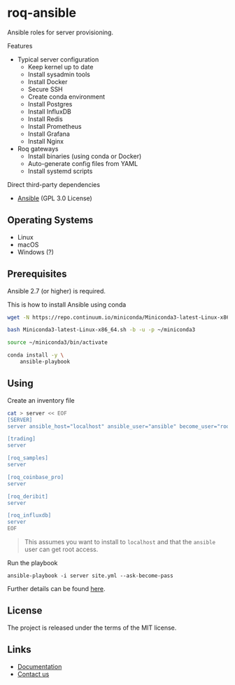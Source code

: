 # roq-ansible


Ansible roles for server provisioning.

Features

* Typical server configuration
  * Keep kernel up to date
  * Install sysadmin tools
  * Install Docker
  * Secure SSH
  * Create conda environment
  * Install Postgres
  * Install InfluxDB
  * Install Redis
  * Install Prometheus
  * Install Grafana
  * Install Nginx
* Roq gateways
  * Install binaries (using conda or Docker)
  * Auto-generate config files from YAML
  * Install systemd scripts


Direct third-party dependencies

* [Ansible](https://github.com/ansible/ansible) (GPL 3.0 License)


## Operating Systems

* Linux
* macOS
* Windows (?)


## Prerequisites

Ansible 2.7 (or higher) is required.

This is how to install Ansible using conda

```bash
wget -N https://repo.continuum.io/miniconda/Miniconda3-latest-Linux-x86_64.sh

bash Miniconda3-latest-Linux-x86_64.sh -b -u -p ~/miniconda3

source ~/miniconda3/bin/activate

conda install -y \
    ansible-playbook
```


## Using

Create an inventory file

```bash
cat > server << EOF
[SERVER]
server ansible_host="localhost" ansible_user="ansible" become_user="root"

[trading]
server

[roq_samples]
server

[roq_coinbase_pro]
server

[roq_deribit]
server

[roq_influxdb]
server
EOF
```

> This assumes you want to install to `localhost` and that the `ansible` user
> can get root access.

Run the playbook

```
ansible-playbook -i server site.yml --ask-become-pass
```

Further details can be found
[here](https://roq-trading.com/docs/using/deployment/index.html).


## License

The project is released under the terms of the MIT license.


## Links

* [Documentation](https://roq-trading.com/docs)
* [Contact us](mailto:info@roq-trading.com)
